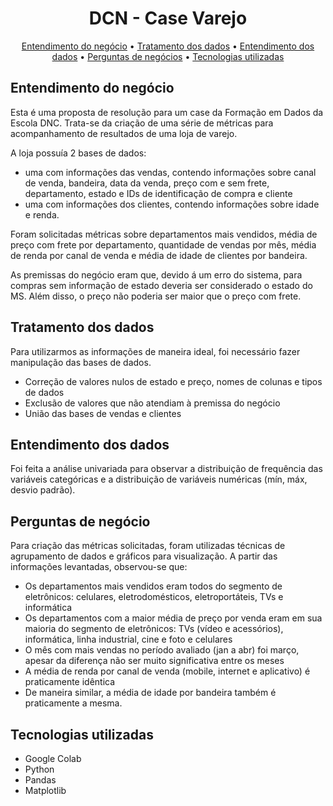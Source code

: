 <h1 align="center">DCN - Case Varejo</h1>

<p align="center">
 <a href="#entendimento-do-negócio">Entendimento do negócio</a> •
 <a href="#tratamento-dos-dados">Tratamento dos dados</a> • 
 <a href="#entendimento-dos-dados">Entendimento dos dados</a> • 
 <a href="#perguntas-de-negócio">Perguntas de negócios</a> •  
 <a href="#tecnologias-utilizadas">Tecnologias utilizadas</a
</p>

## Entendimento do negócio

Esta é uma proposta de resolução para um case da Formação em Dados da Escola DNC. Trata-se da criação de uma série de métricas para acompanhamento de resultados de uma loja de varejo.

A loja possuía 2 bases de dados:
- uma com informações das vendas, contendo informações sobre canal de venda, bandeira, data da venda, preço com e sem frete, departamento, estado e IDs de identificação de compra e cliente
- uma com informações dos clientes, contendo informações sobre idade e renda.

Foram solicitadas métricas sobre departamentos mais vendidos, média de preço com frete por departamento, quantidade de vendas por mês, média de renda por canal de venda e média de idade de clientes por bandeira.

As premissas do negócio eram que, devido á um erro do sistema, para compras sem informação de estado deveria ser considerado o estado do MS. Além disso, o preço não poderia ser maior que o preço com frete.

## Tratamento dos dados
Para utilizarmos as informações de maneira ideal, foi necessário fazer manipulação das bases de dados.
- Correção de valores nulos de estado e preço, nomes de colunas e tipos de dados
- Exclusão de valores que não atendiam à premissa do negócio
- União das bases de vendas e clientes

## Entendimento dos dados
Foi feita a análise univariada para observar a distribuição de frequência das variáveis categóricas e a distribuição de variáveis numéricas (mín, máx, desvio padrão).

## Perguntas de negócio
Para criação das métricas solicitadas, foram utilizadas técnicas de agrupamento de dados e gráficos para visualização. A partir das informações levantadas, observou-se que:
- Os departamentos mais vendidos eram todos do segmento de eletrônicos: celulares, eletrodomésticos, eletroportáteis, TVs e informática
- Os departamentos com a maior média de preço por venda eram em sua maioria do segmento de eletrônicos: TVs (vídeo e acessórios), informática, linha industrial, cine e foto e celulares
- O mês com mais vendas no período avaliado (jan a abr) foi março, apesar da diferença não ser muito significativa entre os meses
- A média de renda por canal de venda (mobile, internet e aplicativo) é praticamente idêntica
- De maneira similar, a média de idade por bandeira também é praticamente a mesma.

## Tecnologias utilizadas
- Google Colab
- Python
- Pandas
- Matplotlib
